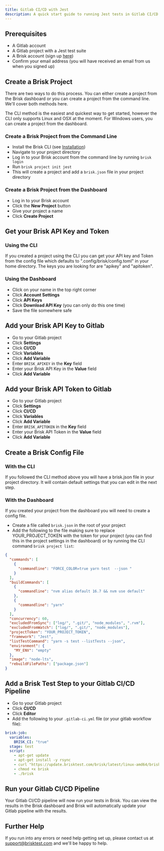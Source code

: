 ```yaml
---
title: Gitlab CI/CD with Jest
description: A quick start guide to running Jest tests in Gitlab CI/CD with Brisk
---
```




## Prerequisites

- A Gitlab account
- A Gitlab project with a Jest test suite
- A Brisk account (sign up [here](https://brisktest.com/signup))
- Confirm your email address (you will have received an email from us when you signed up)

## Create a Brisk Project

There are two ways to do this process. You can either create a project from the Brisk dashboard or you can create a project from the command line. We'll cover both methods here.

The CLI method is the easiest and quickest way to get started, however the CLI only supports Linux and OSX at the moment. For Windows users, you can create a project from the dashboard.

### Create a Brisk Project from the Command Line

- Install the Brisk CLI (see [Installation](/docs/installation))
- Navigate to your project directory
- Log in to your Brisk account from the command line by running `brisk login`
- Run `brisk project init jest`
- This will create a project and add a `brisk.json` file in your project directory


### Create a Brisk Project from the Dashboard

- Log in to your Brisk account
- Click the **New Project** button
- Give your project a name
- Click **Create Project**

## Get your Brisk API Key and Token

### Using the CLI

If you created a project using the CLI you can get your API key and Token from the config file which defaults to ".config/brisk/config.toml" in your home directory. The keys you are looking for are "apikey" and "apitoken".

### Using the Dashboard

- Click on your name in the top right corner
- Click **Account Settings**
- Click **API Keys**
- Click **Download API Key** (you can only do this one time)
- Save the file somewhere safe

## Add your Brisk API Key to Gitlab

- Go to your Gitlab project
- Click **Settings**
- Click **CI/CD**
- Click **Variables**
- Click **Add Variable**
- Enter `BRISK_APIKEY` in the **Key** field
- Enter your Brisk API Key in the **Value** field
- Click **Add Variable**

## Add your Brisk API Token to Gitlab

- Go to your Gitlab project
- Click **Settings**
- Click **CI/CD**
- Click **Variables**
- Click **Add Variable**
- Enter `BRISK_APITOKEN` in the **Key** field
- Enter your Brisk API Token in the **Value** field
- Click **Add Variable**

## Create a Brisk Config File

### With the CLI

If you followed the CLI method above you will have a brisk.json file in your project directory. It will contain default settings that you can edit in the next step.

### With the Dashboard

If you created your project from the dashboard you will need to create a config file.

- Create a file called `brisk.json` in the root of your project
- Add the following to the file making sure to replace YOUR_PROJECT_TOKEN with the token for your project (you can find this in the project settings in the dashboard) or by running the CLI command `brisk project list`:



```json
{
  "commands": [
    {
      "commandline": "FORCE_COLOR=true yarn test  --json "
    }
  ],
  "buildCommands": [
    {
      "commandline": "nvm alias default 16.7 && nvm use default"
    },
    {
      "commandline": "yarn"
    }
  ],
  "concurrency": 60,
  "excludedFromSync": ["log/", ".git/", "node_modules", ".rvm"],
  "excludedFromWatch": ["log/", ".git/", "node_modules"],
  "projectToken": "YOUR_PROJECT_TOKEN",
  "framework": "Jest",
  "listTestCommand": "yarn -s test --listTests --json",
  "environment": {
    "MY_ENV": "empty"
  },
  "image": "node-lts",
  "rebuildFilePaths": ["package.json"]
}
```


## Add a Brisk Test Step to your Gitlab CI/CD Pipeline

- Go to your Gitlab project
- Click **CI/CD**
- Click **Editor**
- Add the following to your `.gitlab-ci.yml` file (or your gitlab workflow file):

```yaml
brisk-job:
  variables:
    BRISK_CI: "true"
  stage: test
  script:
    - apt-get update
    - apt-get install -y rsync
    - curl "https://update.brisktest.com/brisk/latest/linux-amd64/brisk" -o brisk
    - chmod +x brisk
    - ./brisk
```


## Run your Gitlab CI/CD Pipeline

Your Gitlab CI/CD pipeline will now run your tests in Brisk. You can view the results in the Brisk dashboard and Brisk will automatically update your Gitlab pipeline with the results.

## Further Help

If you run into any errors or need help getting set up, please contact us at [support@brisktest.com](mailto:support@brisktest.com) and we'll be happy to help.
